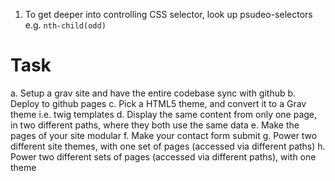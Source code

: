 1. To get deeper into controlling CSS selector, look up psudeo-selectors
e.g. `nth-child(odd)`



# Task

a. Setup a grav site and have the entire codebase sync with github
b. Deploy to github pages
c. Pick a HTML5 theme, and convert it to a Grav theme i.e. twig templates
d. Display the same content from only one page, in two different paths, where they both use the same data
e. Make the pages of your site modular
f. Make your contact form submit
g. Power two different site themes, with one set of pages (accessed via different paths)
h. Power two different sets of pages (accessed via different paths), with one theme